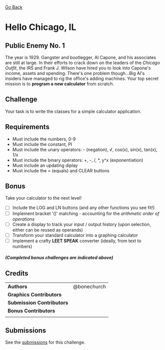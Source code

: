 [Go Back](https://github.com/bonechurch/Route-66#challenges)

# Hello Chicago, IL

## Public Enemy No. 1

The year is 1929. Gangster and bootlegger, Al Capone, and his associates are still at large.
In their efforts to crack down on the leaders of the *Chicago Outfit*, the IRS and Frank J. Wilson have hired you to look into Capone's income, assets and spending. There's one problem though...Big Al's insiders have managed to rig the office's adding machines. Your top secret mission is to **program a new calculator** from scratch.

## Challenge

Your task is to write the classes for a simple calculator application.

## Requirements

* Must include the numbers, 0-9
* Must include the constant, PI
* Must include the unary operators: - (negation), √, cos(x), sin(x), tan(x), 1/x
* Must include the binary operators: +, -, /, *, y^x (exponentiation)
* Must include an updating diplay
* Must include the = (equals) and CLEAR buttons

## Bonus 

Take your calculator to the next level!

- [ ] Include the LOG and LN buttons (and any other functions you see fit!)
- [ ] Implement bracket '()' matching - accounting for the *arithmetic order of operations*
- [ ] Create a display to track your input / output history (upon selection, either can be reused as operands)
- [ ] Transform your standard calculator into a graphing calculator
- [ ] Implement a crafty **LEET SPEAK** converter (ideally, from text to numbers)

##### *(Completed bonus challenges are indicated above)*

## Credits

|                              |             |
| ---------------------------- | ----------- |
| **Authors**                  | @bonechurch |
| **Graphics Contributors**    |             |
| **Submission Contributors**  |             |
| **Bonus Contributors**       |             |
|                              |             |

## Submissions

See the [submissions]() for this challenge.
